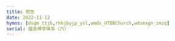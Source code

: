 ```yaml
---
title: 预告
date: 2022-11-12
hymns: [dsgm_ttjb,rhhjbyjp_ysl,wmds_HTBBChurch,wdsmxgn_zmzq]
serial: 福音神学体系（六）
---
```


